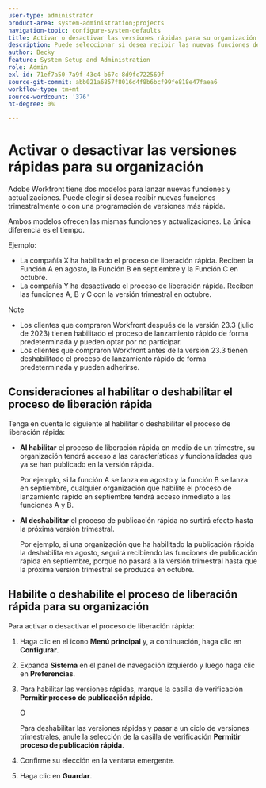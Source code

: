 ```yaml
---
user-type: administrator
product-area: system-administration;projects
navigation-topic: configure-system-defaults
title: Activar o desactivar las versiones rápidas para su organización
description: Puede seleccionar si desea recibir las nuevas funciones de Workfront con periodicidad mensual o trimestral.
author: Becky
feature: System Setup and Administration
role: Admin
exl-id: 71ef7a50-7a9f-43c4-b67c-8d9fc722569f
source-git-commit: abb021a6857f8016d4f8b6bcf99fe818e47faea6
workflow-type: tm+mt
source-wordcount: '376'
ht-degree: 0%

---
```


# Activar o desactivar las versiones rápidas para su organización

Adobe Workfront tiene dos modelos para lanzar nuevas funciones y actualizaciones. Puede elegir si desea recibir nuevas funciones trimestralmente o con una programación de versiones más rápida.

Ambos modelos ofrecen las mismas funciones y actualizaciones. La única diferencia es el tiempo.

Ejemplo:

* La compañía X ha habilitado el proceso de liberación rápida. Reciben la Función A en agosto, la Función B en septiembre y la Función C en octubre.
* La compañía Y ha desactivado el proceso de liberación rápida. Reciben las funciones A, B y C con la versión trimestral en octubre.

>[!NOTE]
>
>* Los clientes que compraron Workfront después de la versión 23.3 (julio de 2023) tienen habilitado el proceso de lanzamiento rápido de forma predeterminada y pueden optar por no participar.
>* Los clientes que compraron Workfront antes de la versión 23.3 tienen deshabilitado el proceso de lanzamiento rápido de forma predeterminada y pueden adherirse.

## Consideraciones al habilitar o deshabilitar el proceso de liberación rápida

Tenga en cuenta lo siguiente al habilitar o deshabilitar el proceso de liberación rápida:

* **Al habilitar** el proceso de liberación rápida en medio de un trimestre, su organización tendrá acceso a las características y funcionalidades que ya se han publicado en la versión rápida.

  Por ejemplo, si la función A se lanza en agosto y la función B se lanza en septiembre, cualquier organización que habilite el proceso de lanzamiento rápido en septiembre tendrá acceso inmediato a las funciones A y B.

* **Al deshabilitar** el proceso de publicación rápida no surtirá efecto hasta la próxima versión trimestral.

  Por ejemplo, si una organización que ha habilitado la publicación rápida la deshabilita en agosto, seguirá recibiendo las funciones de publicación rápida en septiembre, porque no pasará a la versión trimestral hasta que la próxima versión trimestral se produzca en octubre.

## Habilite o deshabilite el proceso de liberación rápida para su organización

Para activar o desactivar el proceso de liberación rápida:

1. Haga clic en el icono **Menú principal** y, a continuación, haga clic en **Configurar**.
1. Expanda **Sistema** en el panel de navegación izquierdo y luego haga clic en **Preferencias**.
1. Para habilitar las versiones rápidas, marque la casilla de verificación **Permitir proceso de publicación rápido**.

   O

   Para deshabilitar las versiones rápidas y pasar a un ciclo de versiones trimestrales, anule la selección de la casilla de verificación **Permitir proceso de publicación rápida**.

1. Confirme su elección en la ventana emergente.
1. Haga clic en **Guardar**.
